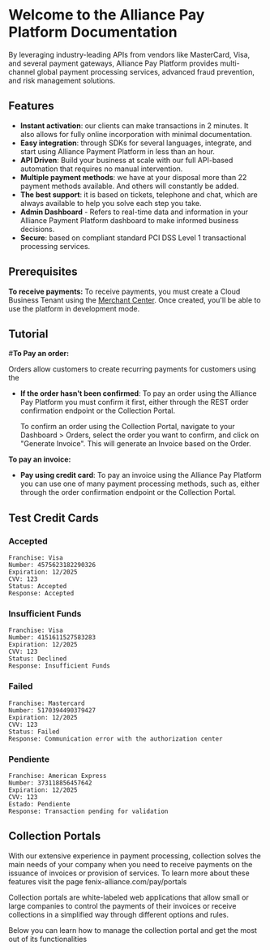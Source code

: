 # Welcome to the Alliance Pay Platform Documentation

By leveraging industry-leading APIs from vendors like MasterCard, Visa, and several payment gateways, Alliance Pay Platform provides multi-channel global payment processing services, advanced fraud prevention, and risk management solutions.

## Features

- **Instant activation**: our clients can make transactions in 2 minutes. It also allows for fully online incorporation with minimal documentation.
- **Easy integration**: through SDKs for several languages, integrate, and start using Alliance Payment Platform in less than an hour.
- **API Driven**: Build your business at scale with our full API-based automation that requires no manual intervention.
- **Multiple payment methods**: we have at your disposal more than 22 payment methods available. And others will constantly be added.
- **The best support**: it is based on tickets, telephone and chat, which are always available to help you solve each step you take.
- **Admin Dashboard** - Refers to real-time data and information in your Alliance Payment Platform dashboard to make informed business decisions.
- **Secure**: based on compliant standard PCI DSS Level 1 transactional processing services.

## Prerequisites

**To receive payments:** To receive payments, you must create a Cloud Business Tenant using the [Merchant Center](https://fenix-alliance.com/merchant). Once created, you'll be able to use the platform in development mode.

## Tutorial

#**To Pay an order:** 

Orders allow customers to create recurring payments for customers using the 

- **If the order hasn't been confirmed**: To pay an order using the Alliance Pay Platform you must confirm it first, either through the REST order confirmation endpoint or the Collection Portal.

  To confirm an order using the Collection Portal, navigate to your Dashboard > Orders, select the order you want to confirm, and click on "Generate Invoice". This will generate an Invoice based on the Order.

**To pay an invoice:** 

- **Pay using credit card**: To pay an invoice using the Alliance Pay Platform you can use one of many payment processing methods, such as, either through the order confirmation endpoint or the Collection Portal.




## Test Credit Cards
### Accepted

```
Franchise: Visa
Number: 4575623182290326
Expiration: 12/2025
CVV: 123
Status: Accepted
Response: Accepted
```


### Insufficient Funds

```
Franchise: Visa
Number: 4151611527583283
Expiration: 12/2025
CVV: 123
Status: Declined
Response: Insufficient Funds
```


### Failed

```
Franchise: Mastercard
Number: 5170394490379427
Expiration: 12/2025
CVV: 123
Status: Failed
Response: Communication error with the authorization center
```


### Pendiente

```
Franchise: American Express
Number: 373118856457642
Expiration: 12/2025
CVV: 123
Estado: Pendiente
Response: Transaction pending for validation
```

## Collection Portals

With our extensive experience in payment processing, collection solves the main needs of your company when you need to receive payments on the issuance of invoices or provision of services. To learn more about these features visit the page fenix-alliance.com/pay/portals

Collection portals are white-labeled web applications that allow small or large companies to control the payments of their invoices or receive collections in a simplified way through different options and rules.

Below you can learn how to manage the collection portal and get the most out of its functionalities
